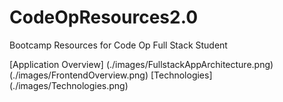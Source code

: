 # CodeOpResources2.0
Bootcamp Resources for Code Op Full Stack Student 

[Application Overview] (./images/FullstackAppArchitecture.png) (./images/FrontendOverview.png)
[Technologies] (./images/Technologies.png) 
